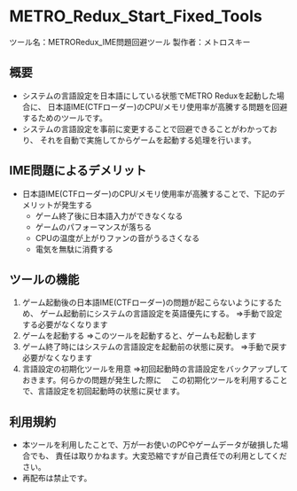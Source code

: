 # METRO_Redux_Start_Fixed_Tools
ツール名：METRORedux_IME問題回避ツール
製作者：メトロスキー

## 概要
- システムの⾔語設定を⽇本語にしている状態でMETRO Reduxを起動した場合に、
  ⽇本語IME(CTFローダー)のCPU/メモリ使⽤率が⾼騰する問題を回避するためのツールです。
- システムの⾔語設定を事前に変更することで回避できることがわかっており、
  それを⾃動で実施してからゲームを起動する処理を⾏います。

## IME問題によるデメリット
- ⽇本語IME(CTFローダー)のCPU/メモリ使⽤率が⾼騰することで、下記のデメリットが発生する
  - ゲーム終了後に⽇本語⼊⼒ができなくなる
  - ゲームのパフォーマンスが落ちる
  - CPUの温度が上がりファンの⾳がうるさくなる
  - 電気を無駄に消費する
    

## ツールの機能
1. ゲーム起動後の⽇本語IME(CTFローダー)の問題が起こらないようにするため、
   ゲーム起動前にシステムの⾔語設定を英語優先にする。
   ⇒⼿動で設定する必要がなくなります
2. ゲームを起動する
   ⇒このツールを起動すると、ゲームも起動します
3. ゲーム終了時にはシステムの⾔語設定を起動前の状態に戻す。
   ⇒⼿動で戻す必要がなくなります
4. ⾔語設定の初期化ツールを⽤意
   ⇒初回起動時の⾔語設定をバックアップしておきます。何らかの問題が発⽣した際に
   　この初期化ツールを利⽤することで、⾔語設定を初回起動時の状態に戻せます。

## 利用規約

- 本ツールを利⽤したことで、万が⼀お使いのPCやゲームデータが破損した場合でも、
  責任は取りかねます。⼤変恐縮ですが⾃⼰責任での利⽤としてください。
- 再配布は禁⽌です。
